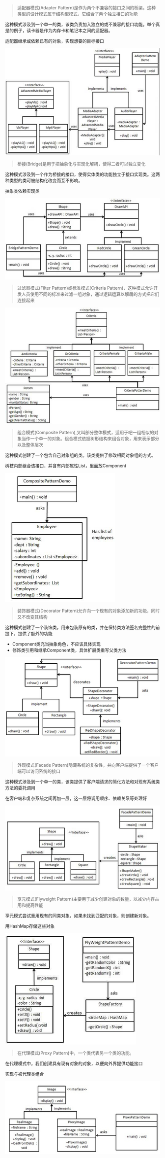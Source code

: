 > 适配器模式(Adapter Pattern)是作为两个不兼容的接口之间的桥梁。这种类型的设计模式属于结构型模式，它结合了两个独立接口的功能

这种模式涉及到一个单一的类，该类负责加入独立的或不兼容的接口功能。举个真是的例子，读卡器是作为内存卡和笔记本之间的适配器。

适配器继承或依赖已有的对象，实现想要的目标接口

![适配器模式](img/adapter_pattern_uml_diagram.jpg)

> 桥接(Bridge)是用于把抽象化与实现化解耦，使得二者可以独立变化

这种模式涉及到一个作为桥接的接口，使得实体类的功能独立于接口实现类。这两种类型的类可被结构化改变而互不影响。

抽象类依赖实现类

![桥接模式](img/bridge_pattern_uml_diagram.jpg)

> 过滤器模式(Filter Pattern)或标准模式(Criteria Pattern)，这种模式允许开发人员使用不同的标准来过滤一组对象，通过逻辑运算以解耦的方式把它们连接起来

![过滤器模式](img/filter_pattern_uml_diagram.jpg)

> 组合模式(Composite Pattern),又叫部分整体模式，适用于吧一组相似的对象当作一个单一的对象。组合模式依据树形结构来组合对象，用来表示部分以及整体层次

这种模式创建了一个包含自己对象组的类。该类提供了修改相同对象组的方式。

树枝内部组合该接口，并含有内部属性List，里面放Component

![过滤器模式](img/composite_pattern_uml_diagram.jpg)

> 装饰器模式(Decorator Pattern)允许向一个现有的对象添加新的功能，同时又不改变其结构

这种模式创建了一个装饰类，用来包装原有的类，并在保持类方法签名完整性的前提下，提供了额外的功能

- Component类充当抽象角色，不应该具体实现
- 修饰类引用和继承Component类，具体扩展类重写父类方法

![装饰器模式](img/decorator_pattern_uml_diagram.jpg)

> 外观模式(Facade Pattern)隐藏系统的复杂性，并向客户端提供了一个客户端可以访问系统的接口

这种模式涉及到一个单一的类，该类提供了客户端请求的简化方法和对现有系统类方法的委托调用

在客户端和复杂系统之间再加一层，这一层将调用顺序、依赖关系等处理好

![外观模式](img/facade_pattern_uml_diagram.jpg)

> 享元模式(Flyweight Pattern)主要用于减少创建对象的数量，以减少内存占用和提高性能

享元模式尝试重用现有的同类对象，如果未找到匹配的对象，则创建新对象。

用HashMap存储这些对象

![享元模式](img/flyweight_pattern_uml_diagram-1.jpg)

> 在代理模式(Proxy Pattern)中，一个类代表另一个类的功能。

在代理模式中，我们创建具有现有对象的对象，以便向外界提供功能接口

实现与被代理类组合

![代理模式](img/proxy_pattern_uml_diagram.jpg)
